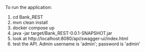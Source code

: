 To run the application:
1. cd Bank_REST
2. mvn clean install
3. docker compose up
3. java -jar target/Bank_REST-0.0.1-SNAPSHOT.jar
4. look at http://localhost:8080/api/swagger-ui/index.html
5. test the API. Admin username is 'admin'; password is 'admin'
